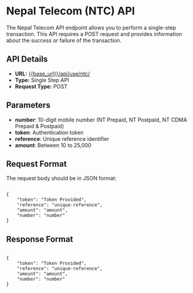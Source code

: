 # Nepal Telecom (NTC) API

The Nepal Telecom API endpoint allows you to perform a single-step transaction. This API requires a POST request and provides information about the success or failure of the transaction.

## API Details

- **URL:** [{{base_url}}/api/use/ntc/]({{base_url}}/api/use/ntc/)
- **Type:** Single Step API
- **Request Type:** POST

## Parameters

- **number**: 10-digit mobile number (NT Prepaid, NT Postpaid, NT CDMA Prepaid & Postpaid)
- **token**: Authentication token
- **reference**: Unique reference identifier
- **amount**: Between 10 to 25,000

## Request Format

The request body should be in JSON format:

<pre><code class="json">
{
    "token": "Token Provided",
    "reference": "unique-reference",
    "amount": "amount",
    "number": "number"
}
</code></pre>

## Response Format
    
<pre><code class="json">
{
    "token": "Token Provided",
    "reference": "unique-reference",
    "amount": "amount",
    "number": "number"
}
</code></pre>


